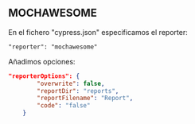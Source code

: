 ## MOCHAWESOME

En el fichero "cypress.json" especificamos el reporter:

```
"reporter": "mochawesome"
```

Añadimos opciones:

```json
"reporterOptions": {
        "overwrite": false,
        "reportDir": "reports",
        "reportFilename": "Report",
        "code": "false"
    }
```